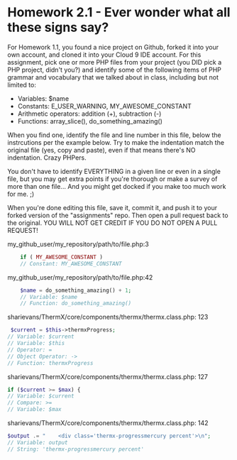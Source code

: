 # Homework 2.1 - Ever wonder what all these signs say?

For Homework 1.1, you found a nice project on Github, forked it into your own account, and cloned it into your Cloud 9 IDE account. For this assignment, pick one or more PHP files from your project (you DID pick a PHP project, didn't you?) and identify some of the following items of PHP grammar and vocabulary that we talked about in class, including but not limited to:

* Variables: $name
* Constants: E_USER_WARNING, MY_AWESOME_CONSTANT
* Arithmetic operators: addition (+), subtraction (-)
* Functions: array_slice(), do_something_amazing()

When you find one, identify the file and line number in this file, below the instrcutions per the example below. Try to make the indentation match the original file (yes, copy and paste), even if that means there's NO indentation. Crazy PHPers.

You don't have to identify EVERYTHING in a given line or even in a single file, but you may get extra points if you're thorough or make a survey of more than one file... And you might get docked if you make too much work for me. ;)

When you're done editing this file, save it, commit it, and push it to your forked version of the "assignments" repo. Then open a pull request back to the original. YOU WILL NOT GET CREDIT IF YOU DO NOT OPEN A PULL REQUEST!

my_github_user/my_repository/path/to/file.php:3
```php
    if ( MY_AWESOME_CONSTANT )
    // Constant: MY_AWESOME_CONSTANT
```

my_github_user/my_repository/path/to/file.php:42
```php
    $name = do_something_amazing() + 1;
    // Variable: $name
    // Function: do_something_amazing()
```

sharievans/ThermX/core/components/thermx/thermx.class.php: 123
```php
 $current = $this->thermxProgress;
// Variable: $current
// Variable: $this
// Operator: =
// Object Operator: ->
// Function: thermxProgress
```


sharievans/ThermX/core/components/thermx/thermx.class.php: 127
```php  
if ($current >= $max) {
// Variable: $current
// Compare: >=
// Variable: $max
```


sharievans/ThermX/core/components/thermx/thermx.class.php: 142
```php
$output .= "    <div class='thermx-progressmercury percent'>\n";
// Variable: output
// String: 'thermx-progressmercury percent'
```